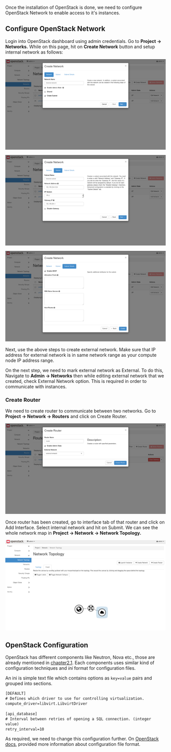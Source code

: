 Once the installation of OpenStack is done, we need to configure OpenStack Network to enable access to it's instances.

## Configure OpenStack Network

Login into OpenStack dashboard using admin credentials. Go to **Project &rarr; Networks.** While on this page, hit on **Create Network** button and setup internal network as follows:

![Create network in OpenStack](../images/chapter2/Create_Network_step1.png)

![Create subnet for network](../images/chapter2/Create_Network_step2.png)

![Enable DHCP](../images/chapter2/Create_Network_step3.png)

Next, use the above steps to create external network. Make sure that IP address for external network is in same network range as your compute node IP address range.

On the next step, we need to mark external network as External. To do this, Navigate to **Admin &rarr; Networks** then while editing external network that we created, check External Network option. This is required in order to communicate with instances.

### Create Router

We need to create router to communicate between two networks. Go to **Project &rarr; Network &rarr; Routers** and click on Create Router.

![Create Router](../images/chapter2/Create_Router.png)

Once router has been created, go to interface tab of that router and click on Add Interface. Select internal network and hit on Submit. We can see the whole network map in **Project &rarr; Network &rarr; Network Topology.**

![Network Map](../images/chapter2/Network_Map.png)


## OpenStack Configuration

OpenStack has different components like Neutron, Nova etc., those are already mentioned in [chapter2.1](openstack_info.md). Each components uses similar kind of configuration techniques and _ini_ format for configuration files.

An ini is simple text file which contains options as `key=value` pairs and grouped into sections.

```
[DEFAULT]
# Defines which driver to use for controlling virtualization.
compute_driver=libvirt.LibvirtDriver

[api_database]
# Interval between retries of opening a SQL connection. (integer value)
retry_interval=10

```

As required, we need to change this configuration further. On [OpenStack docs](https://docs.openstack.org/ocata/config-reference/config-format.html), provided more information about configuration file format.
